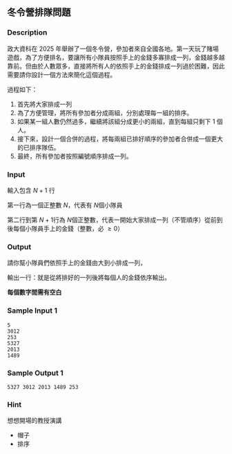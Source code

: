 ## 冬令營排隊問題
### Description

政大資科在 2025 年舉辦了一個冬令營，參加者來自全國各地。第一天玩了賭場遊戲，為了方便排名，要讓所有小隊員按照手上的金錢多寡排成一列，金錢越多越靠前。但由於人數眾多，直接將所有人的依照手上的金錢排成一列過於困難，因此需要請你設計一個方法來簡化這個過程。

過程如下：

1. 首先將大家排成一列
2. 為了方便管理，將所有參加者分成兩組，分別處理每一組的排序。
3. 如果某一組人數仍然過多，繼續將該組分成更小的兩組，直到每組只剩下 1 個人。
4. 接下來，設計一個合併的過程，將每兩組已排好順序的參加者合併成一個更大的已排序隊伍。
5. 最終，所有參加者按照編號順序排成一列。

### Input

輸入包含 $N+1$ 行

第一行為一個正整數 $N$，代表有 $N$個小隊員

第二行到第 $N+1$行為 $N$個正整數，代表一開始大家排成一列（不管順序）從前到後每個小隊員手上的金錢（整數，必 $\ge 0$）

### Output

請你幫小隊員們依照手上的金錢由大到小排成一列，

輸出一行：就是從將排好的一列後將每個人的金錢依序輸出。

**每個數字間需有空白**

### Sample Input 1 
```
5
3012
253
5327
2013
1489
```

### Sample Output 1
```
5327 3012 2013 1489 253 
```

### Hint
想想開場的教授演講
- 帽子
- 排序

